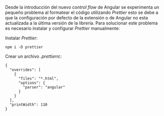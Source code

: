 Desde la introducción del nuevo *control flow* de Angular se experimenta un pequeño problema al formatear el código utilizando *Prettier* esto se debe a que la configuración por defecto de la extensión o de Angular no esta actualizada a la última versión de la librería. Para solucionar este problema es necesario instalar y configurar *Prettier* manualmente:

Instalar *Prettier*:

```
npm i -D prettier
```

Crear un archivo *.prettierrc*:

```
{
  "overrides": [
    {
      "files": "*.html",
      "options": {
        "parser": "angular"
      }
    }
  ],
  "printWidth": 110
}
```